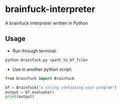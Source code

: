 # brainfuck-interpreter
A brainfuck interpreter written in Python

## Usage
- Run through terminal:
```
python brainfuck.py <path_to_bf_file>
```
- Use in another python script:
```python
from brainfuck import Brainfuck

bf = Brainfuck("a string containing your program")
output = bf.evaluate()
print(output)
```
